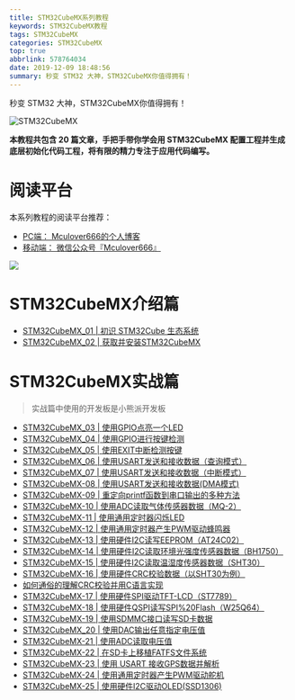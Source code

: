 ```yaml
---
title: STM32CubeMX系列教程
keywords: STM32CubeMX教程
tags: STM32CubeMX
categories: STM32CubeMX
top: true
abbrlink: 578764034
date: 2019-12-09 18:48:56
summary: 秒变 STM32 大神，STM32CubeMX你值得拥有！
---
```


秒变 STM32 大神，STM32CubeMX你值得拥有！

![STM32CubeMX](http://mculover666.cn/image/20190906/ieVVbmjhuNm8.jpg?imageslim)

<!--more-->

**本教程共包含 20 篇文章，手把手带你学会用 STM32CubeMX 配置工程并生成底层初始化代码工程，将有限的精力专注于应用代码编写。**

# 阅读平台

本系列教程的阅读平台推荐：

- [PC端： Mculover666的个人博客](https://www.mculover666.cn/posts/578764034/)
- [移动端： 微信公众号『Mculover666』]()

![](http://mculover666.cn/image/20190814/NQqt1eRxrl1K.png?imageslim)

# STM32CubeMX介绍篇

- [STM32CubeMX_01 | 初识 STM32Cube 生态系统](http://www.mculover666.cn/posts/1350058916/)
- [STM32CubeMX_02 | 获取并安装STM32CubeMX](http://www.mculover666.cn/posts/2106737533/)

# STM32CubeMX实战篇

>实战篇中使用的开发板是小熊派开发板

- [STM32CubeMX_03 | 使用GPIO点亮一个LED](http://www.mculover666.cn/posts/2046075734/)
- [STM32CubeMX_04 | 使用GPIO进行按键检测](http://www.mculover666.cn/posts/1763774108/)
- [STM32CubeMX_05 | 使用EXIT中断检测按键](http://www.mculover666.cn/posts/2504113390/)
- [STM32CubeMX_06 | 使用USART发送和接收数据（查询模式）](http://www.mculover666.cn/posts/2064921339/)
- [STM32CubeMX_07 | 使用USART发送和接收数据（中断模式）](http://www.mculover666.cn/posts/1803605667/)
- [STM32CubeMX-08 | 使用USART发送和接收数据(DMA模式)](http://www.mculover666.cn/posts/1606619423/)
- [STM32CubeMX-09 | 重定向printf函数到串口输出的多种方法](http://www.mculover666.cn/posts/2251182441/)
- [STM32CubeMX-10 | 使用ADC读取气体传感器数据（MQ-2）](http://www.mculover666.cn/posts/1249993360/)
- [STM32CubeMX-11 | 使用通用定时器闪烁LED](http://www.mculover666.cn/posts/1598873035/)
- [STM32CubeMX-12 | 使用通用定时器产生PWM驱动蜂鸣器](http://www.mculover666.cn/posts/650884631/)
- [STM32CubeMX-13 | 使用硬件I2C读写EEPROM（AT24C02）](http://www.mculover666.cn/posts/3523891062/)
- [STM32CubeMX-14 | 使用硬件I2C读取环境光强度传感器数据（BH1750）](http://www.mculover666.cn/posts/1561092257/)
- [STM32CubeMX-15 | 使用硬件I2C读取温湿度传感器数据（SHT30）](http://www.mculover666.cn/posts/2508748577/)
- [STM32CubeMX-16 | 使用硬件CRC校验数据（以SHT30为例）](http://www.mculover666.cn/posts/842429667/)
- [如何通俗的理解CRC校验并用C语言实现](http://www.mculover666.cn/posts/1935373145/)
- [STM32CubeMX-17 | 使用硬件SPI驱动TFT-LCD（ST7789）](http://www.mculover666.cn/posts/4251315252/)
- [STM32CubeMX-18 | 使用硬件QSPI读写SPI%20Flash（W25Q64）](http://www.mculover666.cn/posts/1294047065/)
- [STM32CubeMX-19 | 使用SDMMC接口读写SD卡数据](http://www.mculover666.cn/posts/3022954032/)
- [STM32CubeMX_20 | 使用DAC输出任意指定电压值](http://www.mculover666.cn/posts/2707806886/)
- [STM32CubeMX-21 | 使用ADC读取电压值](http://www.mculover666.cn/posts/862377868/)
- [STM32CubeMX-22 | 在SD卡上移植FATFS文件系统](http://www.mculover666.cn/posts/2214138023/)
- [STM32CubeMX-23 | 使用 USART 接收GPS数据并解析](http://www.mculover666.cn/posts/3463670498/)
- [STM32CubeMX-24 | 使用通用定时器产生PWM驱动舵机](http://www.mculover666.cn/posts/933841213/)
- [STM32CubeMX-25 | 使用硬件I2C驱动OLED(SSD1306)](http://www.mculover666.cn/posts/390108705/)

